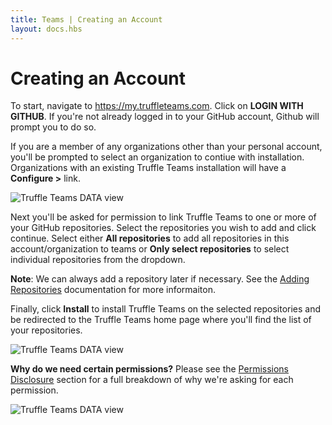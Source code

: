 ```yaml
---
title: Teams | Creating an Account
layout: docs.hbs
---
```


# Creating an Account

To start, navigate to <a href="https://my.truffleteams.com" target="_blank">https://my.truffleteams.com</a>. Click on **<span class="inline-button"><i class="fab fa-github"></i> LOGIN WITH GITHUB</span>**. If you're not already logged in to your GitHub account, Github will prompt you to do so.

If you are a member of any organizations other than your personal account, you'll be prompted to select an organization to contiue with installation. Organizations with an existing Truffle Teams installation will have a **Configure >** link.

![Truffle Teams DATA view](/img/docs/teams/install-01.png)

Next you'll be asked for permission to link Truffle Teams to one or more of your GitHub repositories. Select the repositories you wish to add and click continue. Select either **All repositories** to add all repositories in this account/organization to teams or **Only select repositories** to select individual repositories from the dropdown.

<p class="alert alert-info">
<strong>Note</strong>: We can always add a repository later if necessary. See the <a href="/docs/teams/getting-started/adding-repositories">Adding Repositories</a> documentation for more informaiton.
</p>

Finally, click **Install** to install Truffle Teams on the selected repositories and be redirected to the Truffle Teams home page where you'll find the list of your repositories.

![Truffle Teams DATA view](/img/docs/teams/install-03.png)

<p class="alert alert-warning">
<strong>Why do we need certain permissions?</strong> Please see the <a href="/docs/teams/reference/permissions-disclosure">Permissions Disclosure</a> section for a full breakdown of why we're asking for each permission.
</p>

![Truffle Teams DATA view](/img/docs/teams/install-03.png)
